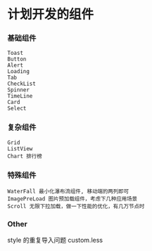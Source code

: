 # 计划开发的组件

### 基础组件

```
Toast
Button
Alert
Loading
Tab
CheckList
Spinner
TimeLine
Card
Select
```

### 复杂组件

```
Grid
ListView
Chart 排行榜
```

### 特殊组件

```
WaterFall 最小化瀑布流组件, 移动端的两列即可
ImagePreLoad 图片预加载组件，考虑下几种应用场景
Scroll 无限下拉加载，做一下性能的优化，有几万节点时
```

### Other

style 的重复导入问题 custom.less
